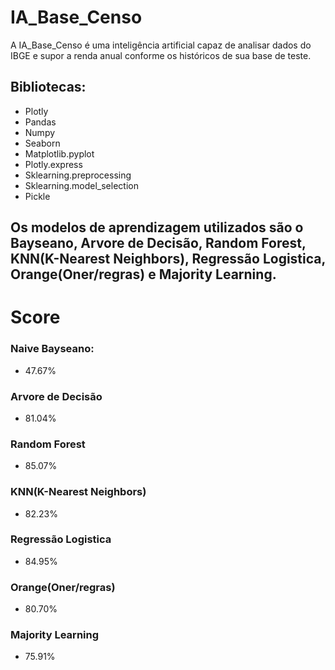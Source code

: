 # IA_Base_Censo
A IA_Base_Censo é uma inteligência artificial capaz de analisar dados do IBGE e supor a renda anual conforme os históricos de sua base de teste.

## Bibliotecas:
- Plotly
- Pandas
- Numpy
- Seaborn
- Matplotlib.pyplot
- Plotly.express
- Sklearning.preprocessing
- Sklearning.model_selection
- Pickle

## Os modelos de aprendizagem utilizados são o Bayseano, Arvore de Decisão, Random Forest, KNN(K-Nearest Neighbors), Regressão Logistica, Orange(Oner/regras) e Majority Learning.

# Score
### Naive Bayseano:
- 47.67%
### Arvore de Decisão
- 81.04%
### Random Forest
- 85.07%
### KNN(K-Nearest Neighbors)
- 82.23%
### Regressão Logistica
- 84.95%
### Orange(Oner/regras)
- 80.70%
### Majority Learning
- 75.91%
